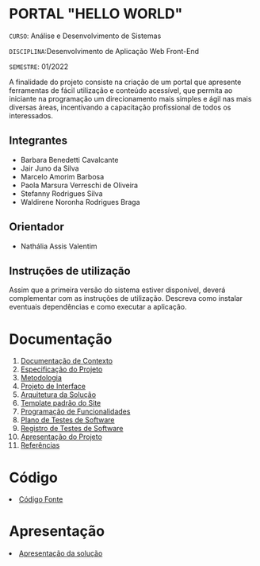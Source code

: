 # PORTAL "HELLO WORLD"

`CURSO`: Análise e Desenvolvimento de Sistemas

`DISCIPLINA`:Desenvolvimento de Aplicação Web Front-End 

`SEMESTRE`: 01/2022

A finalidade do projeto consiste na criação de um portal que apresente ferramentas de fácil utilização e conteúdo acessível, que permita ao iniciante na programação um direcionamento mais simples e ágil nas mais diversas áreas, incentivando a capacitação profissional de todos os interessados. 

## Integrantes

* Barbara Benedetti Cavalcante
* Jair Juno da Silva
* Marcelo Amorim Barbosa
* Paola Marsura Verreschi de Oliveira
* Stefanny Rodrigues Silva
* Waldirene Noronha Rodrigues Braga

## Orientador

* Nathália Assis Valentim

## Instruções de utilização

Assim que a primeira versão do sistema estiver disponível, deverá complementar com as instruções de utilização. Descreva como instalar eventuais dependências e como executar a aplicação.

# Documentação

<ol>
<li><a href="docs/01-Documentação de Contexto.md"> Documentação de Contexto</a></li>
<li><a href="docs/02-Especificação do Projeto.md"> Especificação do Projeto</a></li>
<li><a href="docs/03-Metodologia.md"> Metodologia</a></li>
<li><a href="docs/04-Projeto de Interface.md"> Projeto de Interface</a></li>
<li><a href="docs/05-Arquitetura da Solução.md"> Arquitetura da Solução</a></li>
<li><a href="docs/06-Template padrão do Site.md"> Template padrão do Site</a></li>
<li><a href="docs/07-Programação de Funcionalidades.md"> Programação de Funcionalidades</a></li>
<li><a href="docs/08-Plano de Testes de Software.md"> Plano de Testes de Software</a></li>
<li><a href="docs/09-Registro de Testes de Software.md"> Registro de Testes de Software</a></li>
<li><a href="docs/10-Apresentação do Projeto.md"> Apresentação do Projeto</a></li>
<li><a href="docs/11-Referências.md"> Referências</a></li>
</ol>

# Código

<li><a href="src/README.md"> Código Fonte</a></li>

# Apresentação

<li><a href="presentation/README.md"> Apresentação da solução</a></li>
